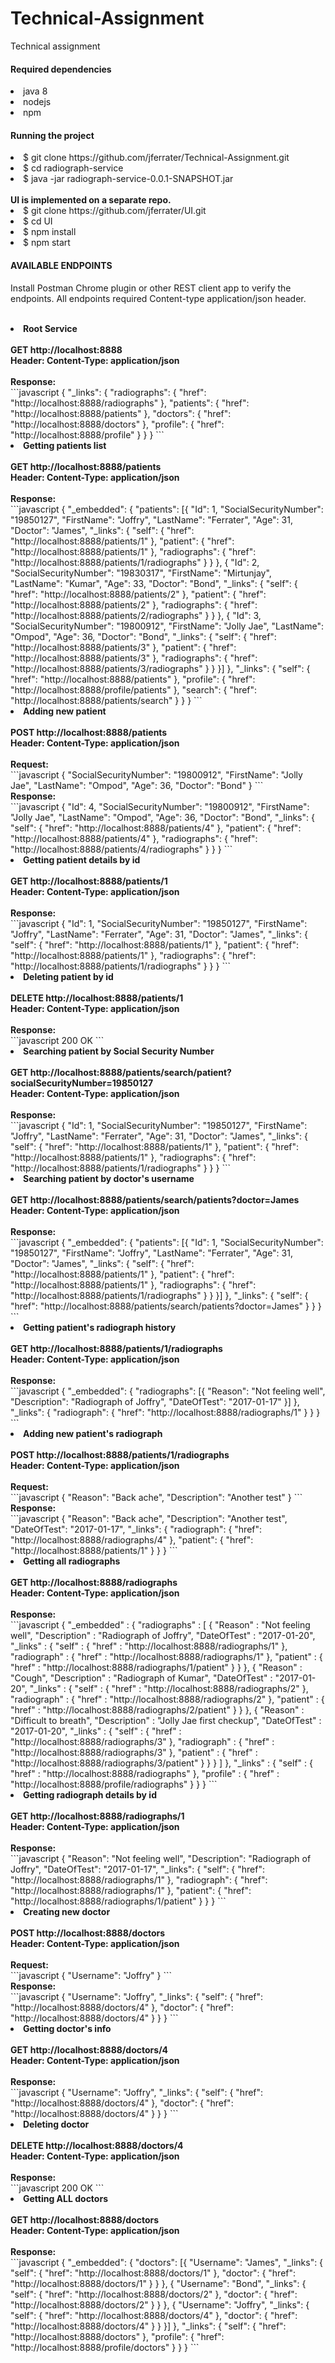 # Technical-Assignment
Technical assignment

<div>
<h4>Required dependencies</h4>
<lu>
   <li>java 8</li>
   <li>nodejs</li>
   <li>npm</li>
</lu>
</div>

<div>
<h4>Running the project</h4>
<lo>
   <li>$ git clone https://github.com/jferrater/Technical-Assignment.git</li>
   <li>$ cd radiograph-service</li>
   <li>$ java -jar radiograph-service-0.0.1-SNAPSHOT.jar
</li>
</lo>
<br>
<strong>UI is implemented on a separate repo.</strong>
<lu>
   <li>$ git clone https://github.com/jferrater/UI.git</li>
   <li> $ cd UI</li>
   <li>$ npm install</li>
   <li>$ npm start</li>
</lu>
</div>
<h4>AVAILABLE ENDPOINTS</h4>
<p>Install Postman Chrome plugin or other REST client app to verify the endpoints. All
endpoints required Content-type application/json header.</p>
<br>
<lu>
<li><strong>Root Service</strong></li><br>
    <strong>GET   http://localhost:8888</strong><br>
    <strong>Header: Content-Type: application/json</strong><br>
    <br>
    <strong>Response:</strong><br>
    ```javascript
    {
        "_links": {
            "radiographs": {
                "href": "http://localhost:8888/radiographs"
            },
            "patients": {
                "href": "http://localhost:8888/patients"
            },
            "doctors": {
                "href": "http://localhost:8888/doctors"
            },
            "profile": {
                "href": "http://localhost:8888/profile"
            }
        }
    }
    ```
    <br>
    <li><strong>Getting patients list</strong></li><br>
    <strong>GET   http://localhost:8888/patients</strong><br>
    <strong>Header: Content-Type: application/json</strong><br>
    <br>
    <strong>Response:</strong><br>
    ```javascript
    {
        "_embedded": {
            "patients": [{
                "Id": 1,
                "SocialSecurityNumber": "19850127",
                "FirstName": "Joffry",
                "LastName": "Ferrater",
                "Age": 31,
                "Doctor": "James",
                "_links": {
                    "self": {
                        "href": "http://localhost:8888/patients/1"
                    },
                    "patient": {
                        "href": "http://localhost:8888/patients/1"
                    },
                    "radiographs": {
                        "href": "http://localhost:8888/patients/1/radiographs"
                    }
                }
            }, {
                "Id": 2,
                "SocialSecurityNumber": "19830317",
                "FirstName": "Mirtunjay",
                "LastName": "Kumar",
                "Age": 33,
                "Doctor": "Bond",
                "_links": {
                    "self": {
                        "href": "http://localhost:8888/patients/2"
                    },
                    "patient": {
                        "href": "http://localhost:8888/patients/2"
                    },
                    "radiographs": {
                        "href": "http://localhost:8888/patients/2/radiographs"
                    }
                }
            }, {
                "Id": 3,
                "SocialSecurityNumber": "19800912",
                "FirstName": "Jolly Jae",
                "LastName": "Ompod",
                "Age": 36,
                "Doctor": "Bond",
                "_links": {
                    "self": {
                        "href": "http://localhost:8888/patients/3"
                    },
                    "patient": {
                        "href": "http://localhost:8888/patients/3"
                    },
                    "radiographs": {
                        "href": "http://localhost:8888/patients/3/radiographs"
                    }
                }
            }]
        },
        "_links": {
            "self": {
                "href": "http://localhost:8888/patients"
            },
            "profile": {
                "href": "http://localhost:8888/profile/patients"
            },
            "search": {
                "href": "http://localhost:8888/patients/search"
            }
        }
    }
    ```
    <br>
    <li><strong>Adding new patient</strong></li><br>
    <strong>POST   http://localhost:8888/patients</strong><br>
    <strong>Header: Content-Type: application/json</strong><br>
    <br>
    <strong>Request:</strong><br>
    ```javascript
    {
	    "SocialSecurityNumber": "19800912",
	    "FirstName": "Jolly Jae",
	    "LastName": "Ompod",
	    "Age": 36,
	    "Doctor": "Bond"
    }
    ```
    <br>
    <strong>Response:</strong><br>
    ```javascript
    {
        "Id": 4,
        "SocialSecurityNumber": "19800912",
        "FirstName": "Jolly Jae",
        "LastName": "Ompod",
        "Age": 36,
        "Doctor": "Bond",
        "_links": {
            "self": {
                "href": "http://localhost:8888/patients/4"
            },
            "patient": {
                "href": "http://localhost:8888/patients/4"
            },
            "radiographs": {
                "href": "http://localhost:8888/patients/4/radiographs"
            }
        }
    }
    ```
    <br>
    <li><strong>Getting patient details by id</strong></li><br>
    <strong>GET  http://localhost:8888/patients/1</strong><br>
    <strong>Header: Content-Type: application/json</strong><br>
    <br>
    <strong>Response:</strong><br>
    ```javascript
    {
        "Id": 1,
        "SocialSecurityNumber": "19850127",
        "FirstName": "Joffry",
        "LastName": "Ferrater",
        "Age": 31,
        "Doctor": "James",
        "_links": {
            "self": {
                "href": "http://localhost:8888/patients/1"
            },
            "patient": {
                "href": "http://localhost:8888/patients/1"
            },
            "radiographs": {
                "href": "http://localhost:8888/patients/1/radiographs"
            }
        }
    }
    ```
    <br>
    <li><strong>Deleting patient by id</strong></li><br>
    <strong>DELETE  http://localhost:8888/patients/1</strong><br>
    <strong>Header: Content-Type: application/json</strong><br>
    <br>
    <strong>Response:</strong><br>
    ```javascript
        200 OK
    ```
    <br>
    <li><strong>Searching patient by Social Security Number</strong></li><br>
    <strong>GET  http://localhost:8888/patients/search/patient?socialSecurityNumber=19850127</strong><br>
    <strong>Header: Content-Type: application/json</strong><br>
    <br>
    <strong>Response:</strong><br>
    ```javascript
    {
        "Id": 1,
        "SocialSecurityNumber": "19850127",
        "FirstName": "Joffry",
        "LastName": "Ferrater",
        "Age": 31,
        "Doctor": "James",
        "_links": {
            "self": {
                "href": "http://localhost:8888/patients/1"
            },
            "patient": {
                "href": "http://localhost:8888/patients/1"
            },
            "radiographs": {
                "href": "http://localhost:8888/patients/1/radiographs"
            }
        }
    }
    ```
    <br>
    <li><strong>Searching patient by doctor's username</strong></li><br>
    <strong>GET  http://localhost:8888/patients/search/patients?doctor=James</strong><br>
    <strong>Header: Content-Type: application/json</strong><br>
    <br>
    <strong>Response:</strong><br>
    ```javascript
    {
        "_embedded": {
            "patients": [{
                "Id": 1,
                "SocialSecurityNumber": "19850127",
                "FirstName": "Joffry",
                "LastName": "Ferrater",
                "Age": 31,
                "Doctor": "James",
                "_links": {
                    "self": {
                        "href": "http://localhost:8888/patients/1"
                    },
                    "patient": {
                        "href": "http://localhost:8888/patients/1"
                    },
                    "radiographs": {
                        "href": "http://localhost:8888/patients/1/radiographs"
                    }
                }
            }]
        },
        "_links": {
            "self": {
                "href": "http://localhost:8888/patients/search/patients?doctor=James"
            }
        }
    }
    ```
    <br>
    <li><strong>Getting patient's radiograph history </strong></li><br>
    <strong>GET http://localhost:8888/patients/1/radiographs</strong><br>
    <strong>Header: Content-Type: application/json</strong><br>
    <br>
    <strong>Response:</strong><br>
    ```javascript
    {
        "_embedded": {
            "radiographs": [{
                "Reason": "Not feeling well",
                "Description": "Radiograph of Joffry",
                "DateOfTest": "2017-01-17"
            }]
        },
        "_links": {
            "radiograph": {
                "href": "http://localhost:8888/radiographs/1"
            }
        }
    }
    ```
    <br>
    <li><strong>Adding new patient's radiograph </strong></li><br>
    <strong>POST http://localhost:8888/patients/1/radiographs</strong><br>
    <strong>Header: Content-Type: application/json</strong><br>
    <br>
    <strong>Request:</strong><br>
    ```javascript
    {
        "Reason": "Back ache",
       "Description": "Another test"
    }
    ```
    <br>
    <strong>Response:</strong><br>
    ```javascript
    {
        "Reason": "Back ache",
        "Description": "Another test",
        "DateOfTest": "2017-01-17",
        "_links": {
            "radiograph": {
                "href": "http://localhost:8888/radiographs/4"
            },
            "patient": {
                "href": "http://localhost:8888/patients/1"
            }
        }
    }
    ```
    <br>
    <li><strong>Getting all radiographs</strong></li><br>
    <strong>GET http://localhost:8888/radiographs</strong><br>
    <strong>Header: Content-Type: application/json</strong><br>
    <br>
    <strong>Response:</strong><br>
    ```javascript
    {
    "_embedded" : {
        "radiographs" : [ {
        "Reason" : "Not feeling well",
        "Description" : "Radiograph of Joffry",
        "DateOfTest" : "2017-01-20",
        "_links" : {
            "self" : {
            "href" : "http://localhost:8888/radiographs/1"
            },
            "radiograph" : {
            "href" : "http://localhost:8888/radiographs/1"
            },
            "patient" : {
            "href" : "http://localhost:8888/radiographs/1/patient"
            }
        }
        }, {
        "Reason" : "Cough",
        "Description" : "Radiograph of Kumar",
        "DateOfTest" : "2017-01-20",
        "_links" : {
            "self" : {
            "href" : "http://localhost:8888/radiographs/2"
            },
            "radiograph" : {
            "href" : "http://localhost:8888/radiographs/2"
            },
            "patient" : {
            "href" : "http://localhost:8888/radiographs/2/patient"
            }
        }
        }, {
        "Reason" : "Difficult to breath",
        "Description" : "Jolly Jae first checkup",
        "DateOfTest" : "2017-01-20",
        "_links" : {
            "self" : {
            "href" : "http://localhost:8888/radiographs/3"
            },
            "radiograph" : {
            "href" : "http://localhost:8888/radiographs/3"
            },
            "patient" : {
            "href" : "http://localhost:8888/radiographs/3/patient"
            }
           }
        } ]
    },
    "_links" : {
        "self" : {
        "href" : "http://localhost:8888/radiographs"
        },
        "profile" : {
        "href" : "http://localhost:8888/profile/radiographs"
        }
      }
    }
    ```
    <br>
    <li><strong>Getting radiograph details by id </strong></li><br>
    <strong>GET http://localhost:8888/radiographs/1</strong><br>
    <strong>Header: Content-Type: application/json</strong><br>
    <br>
    <strong>Response:</strong><br>
    ```javascript
    {
        "Reason": "Not feeling well",
        "Description": "Radiograph of Joffry",
        "DateOfTest": "2017-01-17",
        "_links": {
            "self": {
                "href": "http://localhost:8888/radiographs/1"
            },
            "radiograph": {
                "href": "http://localhost:8888/radiographs/1"
            },
            "patient": {
                "href": "http://localhost:8888/radiographs/1/patient"
            }
        }
    }
    ```
    <br>
    <li><strong>Creating new doctor</strong></li><br>
    <strong>POST http://localhost:8888/doctors</strong><br>
    <strong>Header: Content-Type: application/json</strong><br>
    <br>
    <strong>Request:</strong><br>
    ```javascript
    {
        "Username": "Joffry"
    }
    ```
    <br>
    <strong>Response:</strong><br>
    ```javascript
    {
        "Username": "Joffry",
        "_links": {
            "self": {
                "href": "http://localhost:8888/doctors/4"
            },
            "doctor": {
                "href": "http://localhost:8888/doctors/4"
            }
        }
    }
    ```
    <br>
    <li><strong>Getting doctor's info</strong></li><br>
    <strong>GET http://localhost:8888/doctors/4</strong><br>
    <strong>Header: Content-Type: application/json</strong><br>
    <br>
    <strong>Response:</strong><br>
    ```javascript
    {
        "Username": "Joffry",
        "_links": {
            "self": {
                "href": "http://localhost:8888/doctors/4"
            },
            "doctor": {
                "href": "http://localhost:8888/doctors/4"
            }
        }
    }
    ```
    <br>
    <li><strong>Deleting doctor</strong></li><br>
    <strong>DELETE http://localhost:8888/doctors/4</strong><br>
    <strong>Header: Content-Type: application/json</strong><br>
    <br>
    <strong>Response:</strong><br>
    ```javascript
    200 OK
    ```
    <br>
    <li><strong>Getting ALL doctors</strong></li><br>
    <strong>GET http://localhost:8888/doctors</strong><br>
    <strong>Header: Content-Type: application/json</strong><br>
    <br>
    <strong>Response:</strong><br>
    ```javascript
    {
        "_embedded": {
            "doctors": [{
                "Username": "James",
                "_links": {
                    "self": {
                        "href": "http://localhost:8888/doctors/1"
                    },
                    "doctor": {
                        "href": "http://localhost:8888/doctors/1"
                    }
                }
            }, {
                "Username": "Bond",
                "_links": {
                    "self": {
                        "href": "http://localhost:8888/doctors/2"
                    },
                    "doctor": {
                        "href": "http://localhost:8888/doctors/2"
                    }
                }
            }, {
                "Username": "Joffry",
                "_links": {
                    "self": {
                        "href": "http://localhost:8888/doctors/4"
                    },
                    "doctor": {
                        "href": "http://localhost:8888/doctors/4"
                    }
                }
            }]
        },
        "_links": {
            "self": {
                "href": "http://localhost:8888/doctors"
            },
            "profile": {
                "href": "http://localhost:8888/profile/doctors"
            }
        }
    }
    ```
</lu>


